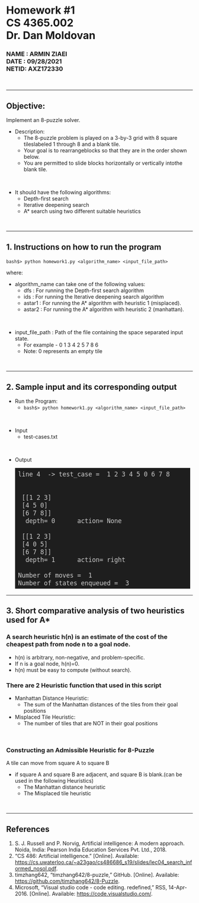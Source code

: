 
# Homework #1 <br/> CS 4365.002 <br/> Dr. Dan Moldovan
### NAME : ARMIN ZIAEI <br/> DATE : 09/28/2021 <br/> NETID: AXZ172330
<br/>

---

## Objective:
Implement an 8-puzzle solver.

- Description:
    - The 8-puzzle problem is played on a 3-by-3 grid with 8 square tileslabeled 1 through 8 and a blank tile.
    - Your goal is to rearrangeblocks so that they are in the order shown below.
    - You are permitted to slide blocks horizontally or vertically intothe blank tile.

<br/>

- It should have the following algorithms:
    - Depth-first search
    - Iterative deepening search
    - A* search using two different suitable heuristics

<br/>

---

## 1. Instructions on how to run the program

` bash$> python homework1.py <algorithm_name> <input_file_path> `

where:<br/>
- algorithm_name can take one of the following values:
    - dfs : For running the Depth-first search algorithm
    - ids : For running the Iterative deepening search algorithm
    - astar1 : For running the A* algorithm with heuristic 1 (misplaced).
    - astar2 : For running the A* algorithm with heuristic 2 (manhattan).

<br/>

- input_file_path : Path of the file containing the space separated input state.
    - For example - 0 1 3 4 2 5 7 8 6 
    - Note: 0 represents an empty tile

<br/>

---

## 2. Sample input and its corresponding output

- Run the Program:
    - ` bash$> python homework1.py <algorithm_name> <input_file_path> `

<br/> 

- Input
    - test-cases.txt

<br/>

- Output

    ![alt text](Output2.png)

---

## 3. Short comparative analysis of two heuristics used for A*

### A search heuristic h(n) is an estimate of the cost of the cheapest path from node **n** to a **goal** node.
- h(n) is arbitrary, non-negative, and problem-specific.
- If n is a goal node, h(n)=0.
- h(n) must be easy to compute (without search).

### There are 2 Heuristic function that used in this script 

- Manhattan Distance Heuristic:
    - The sum of the Manhattan distances of the tiles from their goal positions
- Misplaced Tile Heuristic:
    - The number of tiles that are NOT in their goal positions

<br/>

### Constructing an Admissible Heuristic for 8-Puzzle

A tile can move from square A to square B

- if square A and square B are adjacent, and square B is blank.(can be used in the following Heuristics)
    - The Manhattan distance heuristic
    - The Misplaced tile heuristic

<br/>

---
## References

1. S. J. Russell and P. Norvig, Artificial intelligence: A modern approach. Noida, India: Pearson India Education Services Pvt. Ltd., 2018.
2. “CS 486: Artificial intelligence.” [Online]. Available: https://cs.uwaterloo.ca/~a23gao/cs486686_s19/slides/lec04_search_informed_nosol.pdf. 
3. timzhang642, “timzhang642/8-puzzle,” GitHub. [Online]. Available: https://github.com/timzhang642/8-Puzzle. 
4. Microsoft, “Visual studio code - code editing. redefined,” RSS, 14-Apr-2016. [Online]. Available: https://code.visualstudio.com/.
 
